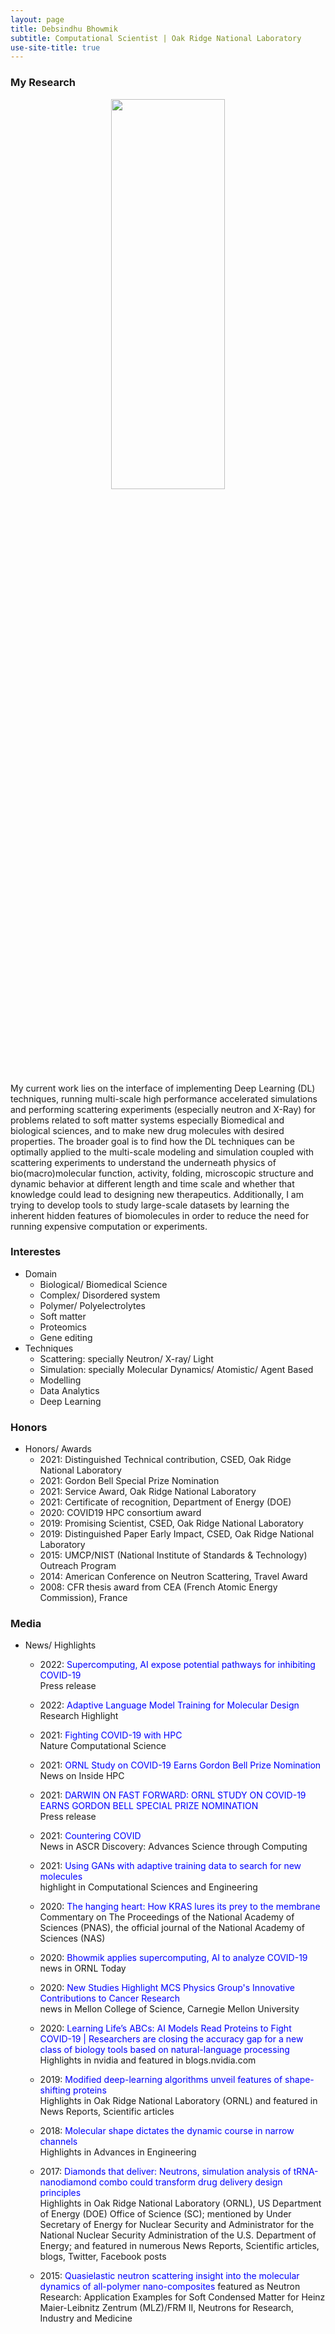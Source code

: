 ```yaml
---
layout: page
title: Debsindhu Bhowmik
subtitle: Computational Scientist | Oak Ridge National Laboratory  
use-site-title: true
---
```


### **My Research**  
<p align="center">
  <img width="60%" height="40%" src="/img/research.png">
</p> 

My current work lies on the interface of implementing Deep Learning (DL) techniques, running multi-scale high performance accelerated simulations and performing scattering experiments (especially neutron and X-Ray) for problems related to soft matter systems especially Biomedical and biological sciences, and to make new drug molecules with desired properties. The broader goal is to find how the DL techniques can be optimally applied to the multi-scale modeling and simulation coupled with scattering experiments to understand the underneath physics of bio(macro)molecular function, activity, folding, microscopic structure and dynamic behavior at different length and time scale and whether that knowledge could lead to designing new therapeutics. Additionally, I am trying to develop tools to study large-scale datasets by learning the inherent hidden features of biomolecules in order to reduce the need for running expensive computation or experiments.          

### **Interestes**     

* Domain
    * Biological/ Biomedical Science
    * Complex/ Disordered system
    * Polymer/ Polyelectrolytes
    * Soft matter
    * Proteomics
    * Gene editing
* Techniques
    * Scattering: specially Neutron/ X-ray/ Light
    * Simulation: specially Molecular Dynamics/ Atomistic/ Agent Based
    * Modelling
    * Data Analytics
    * Deep Learning       

### **Honors**   

* Honors/ Awards   
    * 2021: Distinguished Technical contribution, CSED, Oak Ridge National Laboratory 
    * 2021: Gordon Bell Special Prize Nomination 
    * 2021: Service Award, Oak Ridge National Laboratory  
    * 2021: Certificate of recognition, Department of Energy (DOE)  
    * 2020: COVID19 HPC consortium award  
    * 2019: Promising Scientist, CSED, Oak Ridge National Laboratory  
    * 2019: Distinguished Paper Early Impact, CSED, Oak Ridge National Laboratory  
    * 2015: UMCP/NIST (National Institute of Standards & Technology) Outreach Program  
    * 2014: American Conference on Neutron Scattering, Travel Award  
    * 2008: CFR thesis award from CEA (French Atomic Energy Commission), France    


### **Media**    

* News/ Highlights  
    * 2022: <span style="color:blue">Supercomputing, AI expose potential pathways for inhibiting COVID-19</span>   
      Press release 
      
    * 2022: <span style="color:blue">Adaptive Language Model Training for Molecular Design</span>   
      Research Highlight  
      
    * 2021: <span style="color:blue">Fighting COVID-19 with HPC</span>   
      Nature Computational Science     
      
    * 2021: <span style="color:blue">ORNL Study on COVID-19 Earns Gordon Bell Prize Nomination </span>   
      News on Inside HPC    
      
    * 2021: <span style="color:blue">DARWIN ON FAST FORWARD: ORNL STUDY ON COVID-19 EARNS GORDON BELL SPECIAL PRIZE NOMINATION</span>   
      Press release   
      
    * 2021: <span style="color:blue">Countering COVID  </span>   
      News in ASCR Discovery: Advances Science through Computing   
    
    * 2021: <span style="color:blue">Using GANs with adaptive training data to search for new molecules</span>   
      highlight in Computational Sciences and Engineering   
    
    * 2020: <span style="color:blue">The hanging heart: How KRAS lures its prey to the membrane</span>   
      Commentary on The Proceedings of the National Academy of Sciences (PNAS), the official journal of the National Academy of Sciences (NAS)   
      
    * 2020: <span style="color:blue">Bhowmik applies supercomputing, AI to analyze COVID-19</span>   
      news in ORNL Today        

    * 2020: <span style="color:blue">New Studies Highlight MCS Physics Group's Innovative Contributions to Cancer Research</span>   
      news in Mellon College of Science, Carnegie Mellon University    

    * 2020: <span style="color:blue">Learning Life’s ABCs: AI Models Read Proteins to Fight COVID-19 | Researchers are closing the accuracy gap for a new class of biology tools based on natural-language processing</span>   
      Highlights in nvidia and featured in blogs.nvidia.com      

    * 2019: <span style="color:blue">Modified deep-learning algorithms unveil features of shape-shifting proteins</span>   
      Highlights in Oak Ridge National Laboratory (ORNL) and featured in News Reports, Scientific articles    

    * 2018: <span style="color:blue">Molecular shape dictates the dynamic course in narrow channels</span>   
      Highlights in Advances in Engineering 

    * 2017: <span style="color:blue">Diamonds that deliver: Neutrons, simulation analysis of tRNA-nanodiamond combo could transform drug delivery design principles</span>   
      Highlights in Oak Ridge National Laboratory (ORNL), US Department of Energy (DOE) Office of Science (SC); mentioned by Under Secretary of Energy for Nuclear Security and Administrator for the National Nuclear Security Administration of the U.S. Department of Energy; and featured in numerous News Reports, Scientific articles, blogs, Twitter, Facebook posts    
      
    * 2015: <span style="color:blue">Quasielastic neutron scattering insight into the molecular dynamics of all-polymer nano-composites</span> 
      featured as Neutron Research: Application Examples for Soft Condensed Matter for Heinz Maier-Leibnitz Zentrum (MLZ)/FRM II, Neutrons for Research, Industry and Medicine

 


